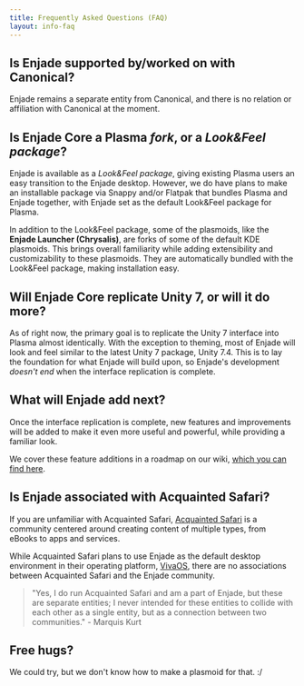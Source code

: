```yaml
---
title: Frequently Asked Questions (FAQ)
layout: info-faq
---
```


## Is Enjade supported by/worked on with Canonical?
Enjade remains a separate entity from Canonical, and there is no relation or affiliation with Canonical at the moment.

## Is Enjade Core a Plasma _fork_, or a _Look&Feel package_?
Enjade is available as a _Look&Feel package_, giving existing Plasma users an easy transition to the Enjade desktop. However, we do have plans to make an installable package via Snappy and/or Flatpak that bundles Plasma and Enjade together, with Enjade set as the default Look&Feel package for Plasma.

In addition to the Look&Feel package, some of the plasmoids, like the **Enjade Launcher (Chrysalis)**, are forks of some of the default KDE plasmoids. This brings overall familiarity while adding extensibility and customizability to these plasmoids. They are automatically bundled with the Look&Feel package, making installation easy.

## Will Enjade Core replicate Unity 7, or will it do more?
As of right now, the primary goal is to replicate the Unity 7 interface into Plasma almost identically. With the exception to theming, most of Enjade will look and feel similar to the latest Unity 7 package, Unity 7.4. This is to lay the foundation for what Enjade will build upon, so Enjade's development _doesn't end_ when the interface replication is complete.

## What will Enjade add next?
Once the interface replication is complete, new features and improvements will be added to make it even more useful and powerful, while providing a familiar look.

We cover these feature additions in a roadmap on our wiki, [which you can find here](http://www.github.com/enjade-project/enjade/wiki/Feature-Roadmap).

## Is Enjade associated with Acquainted Safari?
If you are unfamiliar with Acquainted Safari, [Acquainted Safari](http://www.acquaintedsafari.ga) is a community centered around creating content of multiple types, from eBooks to apps and services.

While Acquainted Safari plans to use Enjade as the default desktop environment in their operating platform, [VivaOS](http://viva.acquaintedsafari.ga), there are no associations between Acquainted Safari and the Enjade community.

> "Yes, I do run Acquainted Safari and am a part of Enjade, but these are separate entities; I never intended for these entities to collide with each other as a single entity, but as a connection between two communities." - Marquis Kurt  

## Free hugs?
We could try, but we don't know how to make a plasmoid for that. :/
